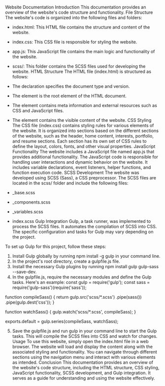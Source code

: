 Website Documentation
Introduction
This documentation provides an overview of the website's code structure and functionality.
File Structure
The website's code is organized into the following files and folders:

- index.html: This HTML file contains the structure and content of the website.
- index.css: This CSS file is responsible for styling the website.
- app.js: This JavaScript file contains the main logic and functionality of the website.
- scss/: This folder contains the SCSS files used for developing the website.
HTML Structure
The HTML file (index.html) is structured as follows:

- The <!DOCTYPE html> declaration specifies the document type and version.
- The <html> element is the root element of the HTML document.
- The <head> element contains meta information and external resources such as CSS and JavaScript files.
- The <body> element contains the visible content of the website.
CSS Styling
The CSS file (index.css) contains styling rules for various elements of the website. It is organized into sections based on the different sections of the website, such as the header, home content, interests, portfolio, and resume sections. Each section has its own set of CSS rules to define the layout, colors, fonts, and other visual properties.
JavaScript Functionality
The website includes a JavaScript file named app.js that provides additional functionality. The JavaScript code is responsible for handling user interactions and dynamic behavior on the website. It includes variable declarations, event listeners, helper functions, and function execution code.
SCSS Development
The website was developed using SCSS (Sass), a CSS preprocessor. The SCSS files are located in the scss/ folder and include the following files:

- _base.scss
- _components.scss
- _variables.scss
- index.scss
Gulp Integration
Gulp, a task runner, was implemented to process the SCSS files. It automates the compilation of SCSS into CSS. The specific configuration and tasks for Gulp may vary depending on the project.

To set up Gulp for this project, follow these steps:

1. Install Gulp globally by running npm install -g gulp in your command line.
2. In the project's root directory, create a gulpfile.js file.
3. Install the necessary Gulp plugins by running npm install gulp gulp-sass --save-dev.
4. In the gulpfile.js, require the necessary modules and define the Gulp tasks. Here's an example:
const gulp = require('gulp');
const sass = require('gulp-sass')(require('sass'));

function compileSass() {
  return gulp.src('scss/*.scss')
    .pipe(sass())
    .pipe(gulp.dest('css'));
}

function watchSass() {
  gulp.watch('scss/*.scss', compileSass);
}

exports.default = gulp.series(compileSass, watchSass);

5. Save the gulpfile.js and run gulp in your command line to start the Gulp tasks. This will compile the SCSS files into CSS and watch for changes.
Usage
To use this website, simply open the index.html file in a web browser. The website will load and display the content along with the associated styling and functionality. You can navigate through different sections using the navigation menu and interact with various elements as intended.
Conclusion
This documentation provides an overview of the website's code structure, including the HTML structure, CSS styling, JavaScript functionality, SCSS development, and Gulp integration. It serves as a guide for understanding and using the website effectively.
